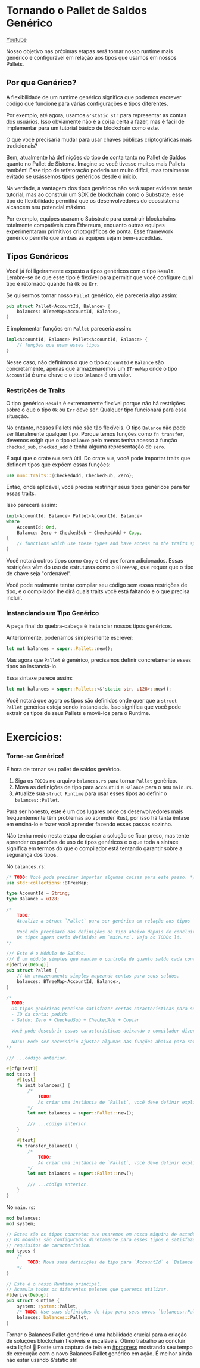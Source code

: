 # Tornando o Pallet de Saldos Genérico

[Youtube](https://youtu.be/Yq_WZJrDVhk?si=hdJbSEHav_zbJiTg)

Nosso objetivo nas próximas etapas será tornar nosso runtime mais genérico e configurável em relação aos tipos que usamos em nossos Pallets.

## Por que Genérico?

A flexibilidade de um runtime genérico significa que podemos escrever código que funcione para várias configurações e tipos diferentes.

Por exemplo, até agora, usamos `&'static str` para representar as contas dos usuários. Isso obviamente não é a coisa certa a fazer, mas é fácil de implementar para um tutorial básico de blockchain como este.

O que você precisaria mudar para usar chaves públicas criptográficas mais tradicionais?

Bem, atualmente há definições do tipo de conta tanto no Pallet de Saldos quanto no Pallet de Sistema. Imagine se você tivesse muitos mais Pallets também! Esse tipo de refatoração poderia ser muito difícil, mas totalmente evitado se usássemos tipos genéricos desde o início.

Na verdade, a vantagem dos tipos genéricos não será super evidente neste tutorial, mas ao construir um SDK de blockchain como o Substrate, esse tipo de flexibilidade permitirá que os desenvolvedores do ecossistema alcancem seu potencial máximo.

Por exemplo, equipes usaram o Substrate para construir blockchains totalmente compatíveis com Ethereum, enquanto outras equipes experimentaram primitivos criptográficos de ponta. Esse framework genérico permite que ambas as equipes sejam bem-sucedidas.

## Tipos Genéricos

Você já foi ligeiramente exposto a tipos genéricos com o tipo `Result`. Lembre-se de que esse tipo é flexível para permitir que você configure qual tipo é retornado quando há `Ok` ou `Err`.

Se quisermos tornar nosso `Pallet` genérico, ele pareceria algo assim:

```rust
pub struct Pallet<AccountId, Balance> {
 	balances: BTreeMap<AccountId, Balance>,
}
```

E implementar funções em `Pallet` pareceria assim:

```rust
impl<AccountId, Balance> Pallet<AccountId, Balance> {
	// funções que usam esses tipos
}
```

Nesse caso, não definimos o que o tipo `AccountId` e `Balance` são concretamente, apenas que armazenaremos um `BTreeMap` onde o tipo `AccountId` é uma chave e o tipo `Balance` é um valor.

### Restrições de Traits

O tipo genérico `Result` é extremamente flexível porque não há restrições sobre o que o tipo `Ok` ou `Err` deve ser. Qualquer tipo funcionará para essa situação.

No entanto, nossos Pallets não são tão flexíveis. O tipo `Balance` não pode ser literalmente qualquer tipo. Porque temos funções como `fn transfer`, devemos exigir que o tipo `Balance` pelo menos tenha acesso à função `checked_sub`, `checked_add` e tenha alguma representação de `zero`.

É aqui que o crate `num` será útil. Do crate `num`, você pode importar traits que definem tipos que expõem essas funções:

```rust
use num::traits::{CheckedAdd, CheckedSub, Zero};
```

Então, onde aplicável, você precisa restringir seus tipos genéricos para ter essas traits.

Isso parecerá assim:

```rust
impl<AccountId, Balance> Pallet<AccountId, Balance>
where
	AccountId: Ord,
	Balance: Zero + CheckedSub + CheckedAdd + Copy,
{
	// functions which use these types and have access to the traits specified
}
```

Você notará outros tipos como `Copy` e `Ord` que foram adicionados. Essas restrições vêm do uso de estruturas como o `BTreeMap`, que requer que o tipo de chave seja "ordenável".

Você pode realmente tentar compilar seu código sem essas restrições de tipo, e o compilador lhe dirá quais traits você está faltando e o que precisa incluir.

### Instanciando um Tipo Genérico

A peça final do quebra-cabeça é instanciar nossos tipos genéricos.

Anteriormente, poderíamos simplesmente escrever:

```rust
let mut balances = super::Pallet::new();
```

Mas agora que `Pallet` é genérico, precisamos definir concretamente esses tipos ao instanciá-lo.

Essa sintaxe parece assim:

```rust
let mut balances = super::Pallet::<&'static str, u128>::new();
```

Você notará que agora os tipos são definidos onde quer que a `struct Pallet` genérica esteja sendo instanciada. Isso significa que você pode extrair os tipos de seus Pallets e movê-los para o Runtime.

# Exercícios:

### Torne-se Genérico!

É hora de tornar seu pallet de saldos genérico.

1. Siga os `TODO`s no arquivo `balances.rs` para tornar `Pallet` genérico.
2. Mova as definições de tipo para `AccountId` e `Balance` para o seu `main.rs`.
3. Atualize sua `struct Runtime` para usar esses tipos ao definir o `balances::Pallet`.

Para ser honesto, este é um dos lugares onde os desenvolvedores mais frequentemente têm problemas ao aprender Rust, por isso há tanta ênfase em ensiná-lo e fazer você aprender fazendo esses passos sozinho.

Não tenha medo nesta etapa de espiar a solução se ficar preso, mas tente aprender os padrões de uso de tipos genéricos e o que toda a sintaxe significa em termos do que o compilador está tentando garantir sobre a segurança dos tipos.

No `balances.rs`:

```rust
/* TODO: Você pode precisar importar algumas coisas para este passo. */
use std::collections::BTreeMap;

type AccountId = String;
type Balance = u128;

/*
	TODO: 
	Atualize a struct `Pallet` para ser genérica em relação aos tipos `AccountId` e `Balance`.

	Você não precisará das definições de tipo abaixo depois de concluir.
	Os tipos agora serão definidos em `main.rs`. Veja os TODOs lá.
*/

/// Este é o Módulo de Saldos.
/// É um módulo simples que mantém o controle de quanto saldo cada conta possui nesta máquina de estados.
#[derive(Debug)]
pub struct Pallet {
    // Um armazenamento simples mapeando contas para seus saldos.
	balances: BTreeMap<AccountId, Balance>,
}

/*
  TODO:
  Os tipos genéricos precisam satisfazer certas características para serem usados ​​nas funções abaixo.
  - ID da conta: pedido
  - Saldo: Zero + CheckedSub + CheckedAdd + Copiar

  Você pode descobrir essas características deixando o compilador dizer o que está faltando.

  NOTA: Pode ser necessário ajustar algumas das funções abaixo para satisfazer o verificador de empréstimo.
*/

/// ...código anterior.

#[cfg(test)]
mod tests {
	#[test]
	fn init_balances() {
		/*
			TODO:
			Ao criar uma instância de `Pallet`, você deve definir explicitamente os tipos que usa.
		*/
		let mut balances = super::Pallet::new();

		/// ...código anterior.
	}

	#[test]
	fn transfer_balance() {
		/*
			TODO:
			Ao criar uma instância de `Pallet`, você deve definir explicitamente os tipos que usa.
		*/
		let mut balances = super::Pallet::new();

		/// ...código anterior.
	}
}
```

No `main.rs`:
```rust
mod balances;
mod system;

// Estes são os tipos concretos que usaremos em nossa máquina de estados simples.
// Os módulos são configurados diretamente para esses tipos e satisfazem todos os nossos
// requisitos de característica.
mod types {
	/*
		TODO: Mova suas definições de tipo para `AccountId` e `Balance` aqui.
	*/
}

// Este é o nosso Runtime principal.
// Acumula todos os diferentes paletes que queremos utilizar.
#[derive(Debug)]
pub struct Runtime {
	system: system::Pallet,
	/* TODO: Use suas definições de tipo para seus novos `balances::Pallet` genéricos. */
	balances: balances::Pallet,
}
```

Tornar o Balances Pallet genérico é uma habilidade crucial para a criação de soluções blockchain flexíveis e escaláveis. Ótimo trabalho ao concluir esta lição! 🌟
Poste uma captura de tela em [#progress](https://discord.com/channels/898706705779687435/980906289968345128) mostrando seu tempo de execução com o novo Balances Pallet genérico em ação. É melhor ainda não estar usando &'static str!